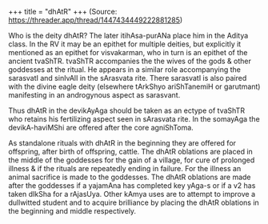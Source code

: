 +++
title = "dhAtR"
+++
(Source: https://threader.app/thread/1447434449222881285)

Who is the deity dhAtR? The later itihAsa-purANa place him in the Aditya class. In the RV it may be an epithet for multiple deities, but explicitly it mentioned as an epithet for visvakarman, who in turn is an epithet of the ancient tvaShTR. tvaShTR accompanies the the wives of the gods & other goddesses at the ritual. He appears in a similar role accompanying the sarasvatI and sinIvAlI in the sArasvata rite. There sarasvatI is also paired with the divine eagle deity (elsewhere tArkShyo ariShTanemiH or garutmant) manifesting in an androgynous aspect as sarasvant. 

Thus dhAtR in the devikAyAga should be taken as an ectype of tvaShTR who retains his fertilizing aspect seen in sArasvata rite. In the somayAga the devikA-haviMShi are offered after the core agniShToma. 

As standalone rituals with dhAtR in the beginning they are offered for offspring, after birth of offspring, cattle. The dhAtR oblations are placed in the middle of the goddesses for the gain of a village, for cure of prolonged illness & if the rituals are repeatedly ending in failure. For the illness an animal sacrifice is made to the goddesses. The dhAtR oblations are made after the goddesses if a yajamAna has completed key yAga-s or if a v2 has taken dIkSha for a rAjasUya. Other kAmya uses are to attempt to improve a dullwitted student and to acquire brilliance by placing the dhAtR oblations in the beginning and middle respectively.